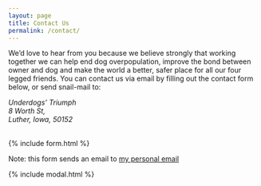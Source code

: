 ```yaml
---
layout: page
title: Contact Us
permalink: /contact/
---
```


We’d love to hear from you because we believe strongly that working together we can help end dog overpopulation, improve the bond between owner and dog and make the world a better, safer place for all our four legged friends. You can contact us via email by filling out the contact form below, or send snail-mail to:

<address>
Underdogs’ Triumph<br>
8 Worth St,<br>
Luther, Iowa, 50152<br><br>
</address>


{% include form.html %}

Note: this form sends an email to [my personal email](mailto:{{site.email}})

{% include modal.html %}

